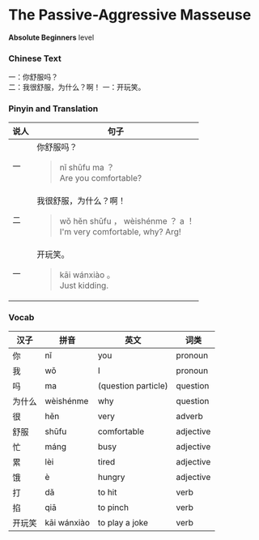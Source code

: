 # The Passive-Aggressive Masseuse
**Absolute Beginners** level
### Chinese Text
一：你舒服吗？<br />二：我很舒服，为什么？啊！
一：开玩笑。

### Pinyin and Translation
|说人|句子|
|----|----|
|一|你舒服吗？<blockquote>nǐ shūfu ma ？<br />Are you comfortable?</blockquote>|
|二|我很舒服，为什么？啊！<blockquote>wǒ hěn shūfu ， wèishénme ？ a ！<br />I'm very comfortable, why? Arg!</blockquote>|
|一|开玩笑。<blockquote>kāi wánxiào 。<br />Just kidding.</blockquote>|
### Vocab
|汉子|拼音|英文|词类|
|----|----|----|----|
|你|nǐ|you|pronoun|
|我|wǒ|I|pronoun|
|吗|ma|(question particle)|question|
|为什么|wèishénme|why|question|
|很|hěn|very|adverb|
|舒服|shūfu|comfortable|adjective|
|忙|máng|busy|adjective|
|累|lèi|tired|adjective|
|饿|è|hungry|adjective|
|打|dǎ|to hit|verb|
|掐|qiā|to pinch|verb|
|开玩笑|kāi wánxiào|to play a joke|verb|